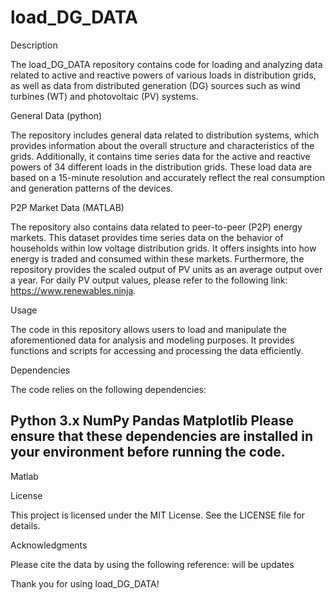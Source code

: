# load_DG_DATA

Description

The load_DG_DATA repository contains code for loading and analyzing data related to active and reactive powers of various loads in distribution grids, as well as data from distributed generation (DG) sources such as wind turbines (WT) and photovoltaic (PV) systems.

General Data (python)

The repository includes general data related to distribution systems, which provides information about the overall structure and characteristics of the grids. Additionally, it contains time series data for the active and reactive powers of 34 different loads in the distribution grids. These load data are based on a 15-minute resolution and accurately reflect the real consumption and generation patterns of the devices.

P2P Market Data (MATLAB)

The repository also contains data related to peer-to-peer (P2P) energy markets. This dataset provides time series data on the behavior of households within low voltage distribution grids. It offers insights into how energy is traded and consumed within these markets. Furthermore, the repository provides the scaled output of PV units as an average output over a year. For daily PV output values, please refer to the following link: https://www.renewables.ninja.

Usage

The code in this repository allows users to load and manipulate the aforementioned data for analysis and modeling purposes. It provides functions and scripts for accessing and processing the data efficiently.

Dependencies

The code relies on the following dependencies:

Python 3.x
NumPy
Pandas
Matplotlib
Please ensure that these dependencies are installed in your environment before running the code.
--
Matlab

License

This project is licensed under the MIT License. See the LICENSE file for details.

Acknowledgments

Please cite the data by using the following reference: will be updates

Thank you for using load_DG_DATA!
